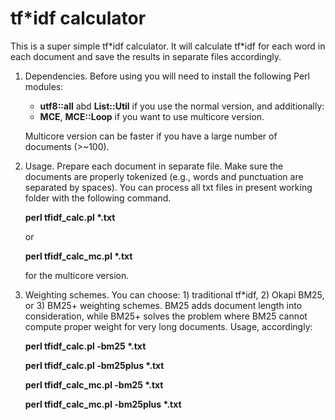 # tf\*idf calculator

This is a super simple tf\*idf calculator. It will calculate tf\*idf for each word in each document and save the results in separate files accordingly.

1. Dependencies. Before using you will need to install the following Perl modules:
   - **utf8::all** abd **List::Util**  if you use the normal version, and additionally:
   - **MCE**, **MCE::Loop** if you want to use multicore version.
   
   Multicore version can be faster if you have a large number of documents (>~100).

2. Usage. Prepare each document in separate file. Make sure the documents are properly tokenized (e.g., words and punctuation are separated by spaces). You can process all txt files in present working folder with the following command. 

   **perl tfidf_calc.pl \*.txt**
   
   or
   
   **perl tfidf_calc_mc.pl \*.txt**  
   
   for the multicore version.

3. Weighting schemes. You can choose: 1) traditional tf\*idf, 2) Okapi BM25, or 3) BM25+ weighting schemes. BM25 adds document length into consideration, while BM25+ solves the problem where BM25 cannot compute proper weight for very long documents. Usage, accordingly:

   **perl tfidf_calc.pl -bm25 \*.txt**
   
   **perl tfidf_calc.pl -bm25plus \*.txt**
   
   **perl tfidf_calc_mc.pl -bm25 \*.txt**
   
   **perl tfidf_calc_mc.pl -bm25plus \*.txt**
